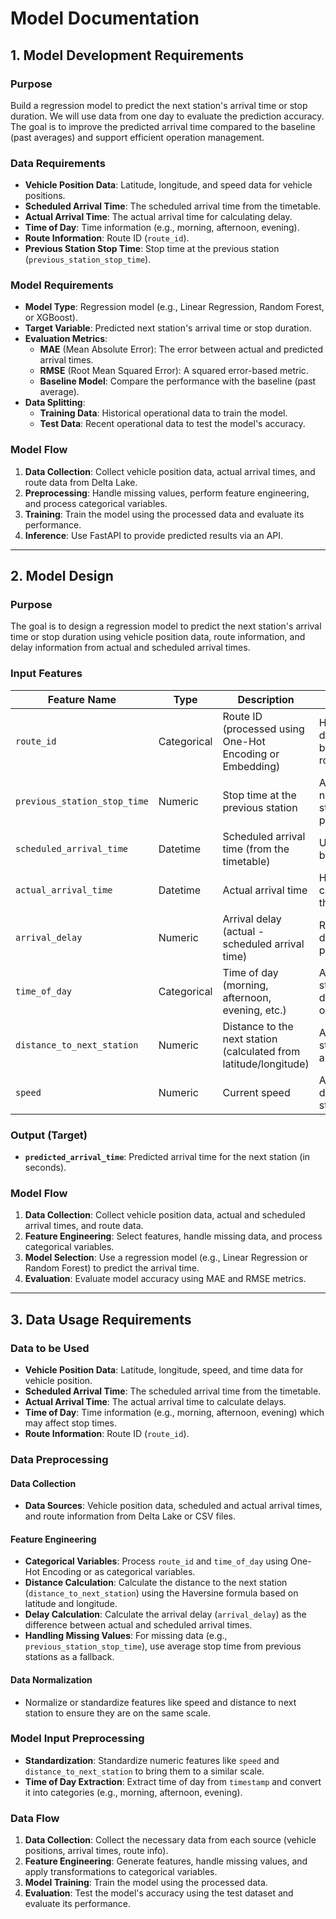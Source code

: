 # Model Documentation

## 1. Model Development Requirements

### Purpose
Build a regression model to predict the next station's arrival time or stop duration. We will use data from one day to evaluate the prediction accuracy. The goal is to improve the predicted arrival time compared to the baseline (past averages) and support efficient operation management.

### Data Requirements
- **Vehicle Position Data**: Latitude, longitude, and speed data for vehicle positions.
- **Scheduled Arrival Time**: The scheduled arrival time from the timetable.
- **Actual Arrival Time**: The actual arrival time for calculating delay.
- **Time of Day**: Time information (e.g., morning, afternoon, evening).
- **Route Information**: Route ID (`route_id`).
- **Previous Station Stop Time**: Stop time at the previous station (`previous_station_stop_time`).

### Model Requirements
- **Model Type**: Regression model (e.g., Linear Regression, Random Forest, or XGBoost).
- **Target Variable**: Predicted next station's arrival time or stop duration.
- **Evaluation Metrics**:
  - **MAE** (Mean Absolute Error): The error between actual and predicted arrival times.
  - **RMSE** (Root Mean Squared Error): A squared error-based metric.
  - **Baseline Model**: Compare the performance with the baseline (past average).
- **Data Splitting**:
  - **Training Data**: Historical operational data to train the model.
  - **Test Data**: Recent operational data to test the model's accuracy.

### Model Flow
1. **Data Collection**: Collect vehicle position data, actual arrival times, and route data from Delta Lake.
2. **Preprocessing**: Handle missing values, perform feature engineering, and process categorical variables.
3. **Training**: Train the model using the processed data and evaluate its performance.
4. **Inference**: Use FastAPI to provide predicted results via an API.

---

## 2. Model Design

### Purpose
The goal is to design a regression model to predict the next station's arrival time or stop duration using vehicle position data, route information, and delay information from actual and scheduled arrival times.

### Input Features

| Feature Name                | Type        | Description                                          | Notes                               |
|-----------------------------|-------------|------------------------------------------------------|-------------------------------------|
| `route_id`                  | Categorical | Route ID (processed using One-Hot Encoding or Embedding) | Helps differentiate between routes |
| `previous_station_stop_time` | Numeric     | Stop time at the previous station                     | Affects the next station's prediction |
| `scheduled_arrival_time`    | Datetime    | Scheduled arrival time (from the timetable)           | Used as the baseline                |
| `actual_arrival_time`       | Datetime    | Actual arrival time                                  | Helps calculate the delay           |
| `arrival_delay`             | Numeric     | Arrival delay (actual - scheduled arrival time)       | Reflects the delay in the prediction |
| `time_of_day`               | Categorical | Time of day (morning, afternoon, evening, etc.)        | Affects stop times depending on time |
| `distance_to_next_station`  | Numeric     | Distance to the next station (calculated from latitude/longitude) | Affects next station's arrival time |
| `speed`                     | Numeric     | Current speed                                         | Affects delay and stop times        |

### Output (Target)
- **`predicted_arrival_time`**: Predicted arrival time for the next station (in seconds).

### Model Flow
1. **Data Collection**: Collect vehicle position data, actual and scheduled arrival times, and route data.
2. **Feature Engineering**: Select features, handle missing data, and process categorical variables.
3. **Model Selection**: Use a regression model (e.g., Linear Regression or Random Forest) to predict the arrival time.
4. **Evaluation**: Evaluate model accuracy using MAE and RMSE metrics.

---

## 3. Data Usage Requirements

### Data to be Used
- **Vehicle Position Data**: Latitude, longitude, speed, and time data for vehicle position.
- **Scheduled Arrival Time**: The scheduled arrival time from the timetable.
- **Actual Arrival Time**: The actual arrival time to calculate delays.
- **Time of Day**: Time information (e.g., morning, afternoon, evening) which may affect stop times.
- **Route Information**: Route ID (`route_id`).

### Data Preprocessing

#### Data Collection
- **Data Sources**: Vehicle position data, scheduled and actual arrival times, and route information from Delta Lake or CSV files.

#### Feature Engineering
- **Categorical Variables**: Process `route_id` and `time_of_day` using One-Hot Encoding or as categorical variables.
- **Distance Calculation**: Calculate the distance to the next station (`distance_to_next_station`) using the Haversine formula based on latitude and longitude.
- **Delay Calculation**: Calculate the arrival delay (`arrival_delay`) as the difference between actual and scheduled arrival times.
- **Handling Missing Values**: For missing data (e.g., `previous_station_stop_time`), use average stop time from previous stations as a fallback.

#### Data Normalization
- Normalize or standardize features like speed and distance to next station to ensure they are on the same scale.

### Model Input Preprocessing
- **Standardization**: Standardize numeric features like `speed` and `distance_to_next_station` to bring them to a similar scale.
- **Time of Day Extraction**: Extract time of day from `timestamp` and convert it into categories (e.g., morning, afternoon, evening).

### Data Flow
1. **Data Collection**: Collect the necessary data from each source (vehicle positions, arrival times, route info).
2. **Feature Engineering**: Generate features, handle missing values, and apply transformations to categorical variables.
3. **Model Training**: Train the model using the processed data.
4. **Evaluation**: Test the model's accuracy using the test dataset and evaluate its performance.

